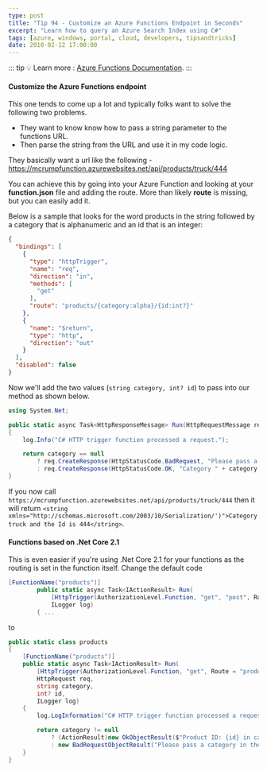 ```yaml
---
type: post
title: "Tip 94 - Customize an Azure Functions Endpoint in Seconds"
excerpt: "Learn how to query an Azure Search Index using C#"
tags: [azure, windows, portal, cloud, developers, tipsandtricks]
date: 2018-02-12 17:00:00
---
```


::: tip
:bulb: Learn more : [Azure Functions Documentation](https://docs.microsoft.com/azure/azure-functions/?WT.mc_id=docs-azuredevtips-azureappsdev).
:::

#### Customize the Azure Functions endpoint

This one tends to come up a lot and typically folks want to solve the following two problems. 

* They want to know know how to pass a string parameter to the functions URL.
* Then parse the string from the URL and use it in my code logic.

They basically want a url like the following - https://mcrumpfunction.azurewebsites.net/api/products/truck/444

You can achieve this by going into your Azure Function and looking at your **function.json** file and adding the route. More than likely **route** is missing, but you can easily add it. 

Below is a sample that looks for the word products in the string followed by a category that is alphanumeric and an id that is an integer:

```json
{
  "bindings": [
    {
      "type": "httpTrigger",
      "name": "req",
      "direction": "in",
      "methods": [
        "get"
      ],
      "route": "products/{category:alpha}/{id:int?}"
    },
    {
      "name": "$return",
      "type": "http",
      "direction": "out"
    }
  ],
  "disabled": false
}
```

Now we'll add the two values (`string category, int? id`) to pass into our method as shown below.

```csharp
using System.Net;

public static async Task<HttpResponseMessage> Run(HttpRequestMessage req, string category, int? id, TraceWriter log)
{
    log.Info("C# HTTP trigger function processed a request.");

    return category == null
        ? req.CreateResponse(HttpStatusCode.BadRequest, "Please pass a category")
        : req.CreateResponse(HttpStatusCode.OK, "Category " + category + " and the Id is " + id);
}
```

If you now call `https://mcrumpfunction.azurewebsites.net/api/products/truck/444` then it will return `<string xmlns="http://schemas.microsoft.com/2003/10/Serialization/')">Category truck and the Id is 444</string>`. 


####  Functions based on .Net Core 2.1

This is even easier if you're using .Net Core 2.1 for your functions as the routing is set in the function itself. Change the default code

```csharp
[FunctionName("products")]
        public static async Task<IActionResult> Run(
            [HttpTrigger(AuthorizationLevel.Function, "get", "post", Route = null)] HttpRequest req,
            ILogger log)
        { ...
```
to
```csharp
public static class products
{
	[FunctionName("products")]
	public static async Task<IActionResult> Run(
		[HttpTrigger(AuthorizationLevel.Function, "get", Route = "products/{category:alpha}/{id:int?}")]
		HttpRequest req,
		string category,
		int? id,
		ILogger log)
	{
		log.LogInformation("C# HTTP trigger function processed a request.");

		return category != null
			? (ActionResult)new OkObjectResult($"Product ID: {id} in category {category}")
			: new BadRequestObjectResult("Please pass a category in the url");
	}
}
```


